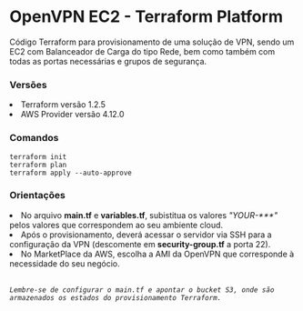 <h1>OpenVPN EC2 - Terraform Platform</h1>
Código Terraform para provisionamento de uma solução de VPN, sendo um EC2 com Balanceador de Carga do tipo Rede, bem como também com todas as portas necessárias e grupos de segurança.

<h3>Versões</h3>
<li>Terraform versão 1.2.5</li>
<li>AWS Provider versão 4.12.0</li>

<h3>Comandos</h3>

`terraform init`<br />
`terraform plan`<br />
`terraform apply --auto-approve`

<h3>Orientações</h3>
<li>No arquivo <b>main.tf</b> e <b>variables.tf</b>, subistitua os valores <i>"YOUR-***"</i> pelos valores que correspondem ao seu ambiente cloud.</li>
<li>Após o provisionamento, deverá acessar o servidor via SSH para a configuração da VPN (descomente em <b>security-group.tf</b> a porta 22).</li>
<li>No MarketPlace da AWS, escolha a AMI da OpenVPN que corresponde à necessidade do seu negócio.</li>
<br />

<i>`Lembre-se de configurar o main.tf e apontar o bucket S3, onde são armazenados os estados do provisionamento Terraform.`</i>

